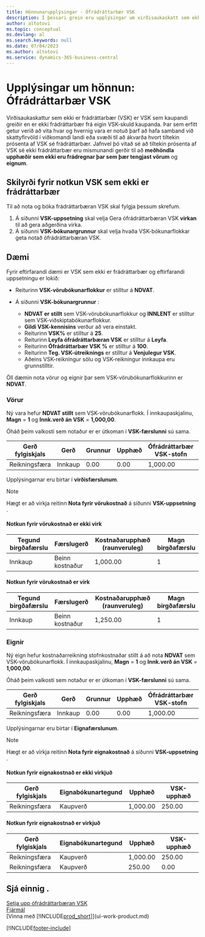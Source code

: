 ```yaml
---
title: Hönnunarupplýsingar - Ófrádráttarbær VSK
description: Í þessari grein eru upplýsingar um virðisaukaskatt sem ekki er frádráttarbær (VSK) sem kaupandi greiðir en er ekki frádráttarbært frá eigin VSK-skuld kaupanda.
author: altotovi
ms.topic: conceptual
ms.devlang: al
ms.search.keywords: null
ms.date: 07/04/2023
ms.author: altotovi
ms.service: dynamics-365-business-central
---
```


# <a name="design-details-non-deductible-vat"></a>Upplýsingar um hönnun: Ófrádráttarbær VSK

Virðisaukaskattur sem ekki er frádráttarbær (VSK) er VSK sem kaupandi greiðir en er ekki frádráttarbær frá eigin VSK-skuld kaupanda. Þar sem erfitt getur verið að vita hvar og hvernig vara er notuð þarf að hafa samband við skattyfirvöld í viðkomandi landi eða svæði til að ákvarða hvort tiltekin prósenta af VSK sé frádráttarbær. Jafnvel þó vitað sé að tiltekin prósenta af VSK sé ekki frádráttarbær eru mismunandi gerðir til að **meðhöndla upphæðir sem ekki eru frádregnar þar sem þær tengjast vörum** og **eignum**.

## <a name="prerequisites-for-using-non-deductible-vat"></a>Skilyrði fyrir notkun VSK sem ekki er frádráttarbær

Til að nota og bóka frádráttarbæran VSK skal fylgja þessum skrefum.

1. Á síðunni **VSK-uppsetning** skal velja Gera ófrádráttarbæran VSK **virkan** til að gera aðgerðina virka.
2. Á síðunni **VSK-bókunargrunnur** skal velja hvaða VSK-bókunarflokkar geta notað ófrádráttarbæran VSK.

## <a name="examples"></a>Dæmi

Fyrir eftirfarandi dæmi er VSK sem ekki er frádráttarbær og eftirfarandi uppsetningu er lokið:

- Reiturinn **VSK-vörubókunarflokkur** er stilltur á **NDVAT**.
- Á síðunni **VSK-bókunargrunnur** :

    - **NDVAT er stillt** sem VSK-vörubókunarflokkur og **INNLENT** er stilltur sem VSK-viðskiptabókunarflokkur.
    -  **Gildi VSK-kennisins** verður að vera einstakt.
    - Reiturinn **VSK%** er stilltur á **25**.
    - Reiturinn **Leyfa ófrádráttarbæran VSK** er stilltur á **Leyfa**.
    - Reiturinn **Ófrádráttarbær VSK %** er stilltur á **100**.
    - Reiturinn **Teg. VSK-útreiknings** er stilltur á **Venjulegur VSK**.
    - Aðeins VSK-reikningur sölu og VSK-reikningur innkaupa eru grunnstilltir.

Öll dæmin nota vörur og eignir þar sem VSK-vörubókunarflokkurinn er **NDVAT**.

### <a name="items"></a>Vörur

Ný vara hefur **NDVAT stillt** sem VSK-vörubókunarflokk. Í innkaupaskjalinu, **Magn** = **1** og **Innk.verð án VSK** = **1,000,00**.

Óháð þeim valkosti sem notaður er er útkoman í **VSK-færslunni** sú sama.

| Gerð fylgiskjals | Gerð | Grunnur | Upphæð | Ófrádráttarbær VSK-stofn | Ófrádráttarbær VSK-upphæð |
|---|---|---|---|---|---|
| Reikningsfæra | Innkaup | 0.00 | 0.00 | 1,000.00 | 250.00 |

Upplýsingarnar eru birtar í **virðisfærslunum**.

> [!NOTE]
> Hægt er að virkja reitinn **Nota fyrir vörukostnað** á síðunni **VSK-uppsetning** .

#### <a name="use-for-item-cost-isnt-enabled"></a>Notkun fyrir vörukostnað er ekki virk

| Tegund birgðafærslu | Færslugerð | Kostnaðarupphæð (raunveruleg) | Magn birgðafærslu |
|---|---|---|---|
| Innkaup | Beinn kostnaður | 1,000.00 | 1 |

#### <a name="use-for-item-cost-is-enabled"></a>Notkun fyrir vörukostnað er virk

| Tegund birgðafærslu | Færslugerð | Kostnaðarupphæð (raunveruleg) | Magn birgðafærslu |
|---|---|---|---|
| Innkaup | Beinn kostnaður | 1,250.00 | 1 |

### <a name="fixed-assets"></a>Eignir

Ný eign hefur kostnaðarreikning stofnkostnaðar stillt á að nota **NDVAT** sem VSK-vörubókunarflokk. Í innkaupaskjalinu, **Magn** = **1** og **Innk.verð án VSK** = **1,000,00**.

Óháð þeim valkosti sem notaður er er útkoman í **VSK-færslunni** sú sama.

| Gerð fylgiskjals | Gerð | Grunnur | Upphæð | Ófrádráttarbær VSK-stofn | Ófrádráttarbær VSK-upphæð |
|---|---|---|---|---|---|
| Reikningsfæra | Innkaup | 0.00 | 0.00 | 1,000.00 | 250.00 |

Upplýsingarnar eru birtar í **Eignafærslunum**.

> [!NOTE]
> Hægt er að virkja reitinn **Nota fyrir eignakostnað** á síðunni **VSK-uppsetning** .

#### <a name="use-for-fixed-asset-cost-isnt-enabled"></a>Notkun fyrir eignakostnað er ekki virkjuð

| Gerð fylgiskjals | Eignabókunartegund | Upphæð | VSK-upphæð |
|---|---|---|---|
| Reikningsfæra | Kaupverð | 1,000.00 | 250.00 |

#### <a name="use-for-fixed-asset-cost-is-enabled"></a>Notkun fyrir eignakostnað er virkjuð

| Gerð fylgiskjals | Eignabókunartegund | Upphæð | VSK-upphæð |
|---|---|---|---|
| Reikningsfæra | Kaupverð | 1,000.00 | 250.00 |
| Reikningsfæra | Kaupverð | 250.00 | 0.00 |

## <a name="see-also"></a>Sjá einnig .

[Setja upp ófrádráttarbæran VSK](finance-setup-nondeductible-vat.md)  
[Fjármál](finance.md)  
[Vinna með [!INCLUDE[prod_short](includes/prod_short.md)]](ui-work-product.md)

[!INCLUDE[footer-include](includes/footer-banner.md)]
